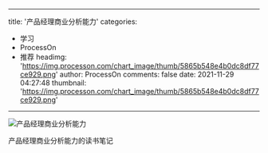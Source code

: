 
---
title: '产品经理商业分析能力'
categories: 
 - 学习
 - ProcessOn
 - 推荐
headimg: 'https://img.processon.com/chart_image/thumb/5865b548e4b0dc8df77ce929.png'
author: ProcessOn
comments: false
date: 2021-11-29 04:27:48
thumbnail: 'https://img.processon.com/chart_image/thumb/5865b548e4b0dc8df77ce929.png'
---

<div>   
<img class="thumb" alt="产品经理商业分析能力" src="https://img.processon.com/chart_image/thumb/5865b548e4b0dc8df77ce929.png" referrerpolicy="no-referrer">
<p>产品经理商业分析能力的读书笔记</p>  
</div>
            